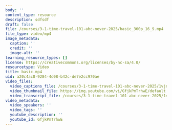 ```yaml
---
body: ''
content_type: resource
description: sdfsdf
draft: false
file: /courses/3-1-time-travel-101-abc-never-2025/basic_360p_16_9.mp4
file_type: video/mp4
image_metadata:
  caption: ''
  credit: ''
  image-alt: ''
learning_resource_types: []
license: https://creativecommons.org/licenses/by-nc-sa/4.0/
resourcetype: Video
title: basic.mp4
uid: a20c4ac8-9284-4d08-b42c-de7e2cc970ae
video_files:
  video_captions_file: /courses/3-1-time-travel-101-abc-never-2025/1vjn05z2wEBRxuttEjI-CZ5hcmejmAcrc_transcript.webvtt
  video_thumbnail_file: https://img.youtube.com/vi/GfjkPmTrhwE/default.jpg
  video_transcript_file: /courses/3-1-time-travel-101-abc-never-2025/1vjn05z2wEBRxuttEjI-CZ5hcmejmAcrc_transcript.pdf
video_metadata:
  video_speakers: ''
  video_tags: ''
  youtube_description: ''
  youtube_id: GfjkPmTrhwE
---
```

